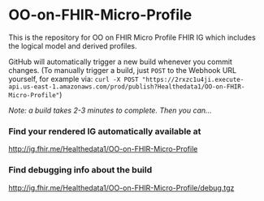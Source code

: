 # OO-on-FHIR-Micro-Profile
This is the repository for OO on FHIR Micro Profile FHIR IG which includes the logical model and derived profiles.

GitHub will automatically trigger a new build whenever you commit changes.
(To manually trigger a build, just `POST` to the Webhook URL yourself, for example via:
`curl -X POST "https://2rxzc1u4ji.execute-api.us-east-1.amazonaws.com/prod/publish?Healthedata1/OO-on-FHIR-Micro-Profile"`)

*Note: a build takes 2-3 minutes to complete. Then you can...*

### Find your rendered IG automatically available at

http://ig.fhir.me/Healthedata1/OO-on-FHIR-Micro-Profile

### Find debugging info about the build

http://ig.fhir.me/Healthedata1/OO-on-FHIR-Micro-Profile/debug.tgz

